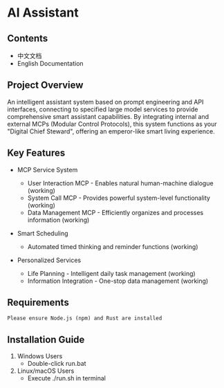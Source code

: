 # AI Assistant
## Contents
- 中文文档
- English Documentation

## Project Overview
An intelligent assistant system based on prompt engineering and API interfaces, connecting to specified large model services to provide comprehensive smart assistant capabilities. By integrating internal and external MCPs (Modular Control Protocols), this system functions as your "Digital Chief Steward", offering an emperor-like smart living experience.

## Key Features

- MCP Service System
    - User Interaction MCP - Enables natural human-machine dialogue (working)
    - System Call MCP - Provides powerful system-level functionality (working)
    - Data Management MCP - Efficiently organizes and processes information (working)

- Smart Scheduling
    - Automated timed thinking and reminder functions (working)
- Personalized Services
    - Life Planning - Intelligent daily task management (working)
    - Information Integration - One-stop data management (working)

## Requirements

    Please ensure Node.js (npm) and Rust are installed

## Installation Guide
1. Windows Users
    - Double-click run.bat
2. Linux/macOS Users
    - Execute ./run.sh in terminal